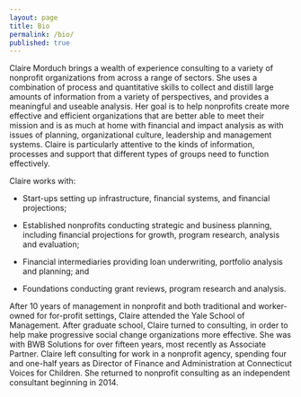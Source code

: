 ```yaml
---
layout: page
title: Bio
permalink: /bio/
published: true
---
```



Claire Morduch brings a wealth of experience consulting to a variety of nonprofit organizations from across a range of sectors.  She uses a combination of process and quantitative skills to collect and distill large amounts of information from a variety of perspectives, and provides a meaningful and useable analysis.   Her goal is to help nonprofits create more effective and efficient organizations that are better able to meet their mission and is as much at home with financial and impact analysis as with issues of planning, organizational culture, leadership and management systems. Claire is particularly attentive to the kinds of information, processes and support that different types of groups need to function effectively.  

Claire works with:

* Start-ups setting up infrastructure, financial systems, and financial projections; 

* Established nonprofits conducting strategic and business planning, including financial 
projections for growth, program research, analysis and evaluation; 

* Financial intermediaries providing loan underwriting, portfolio analysis and planning; and 

* Foundations conducting grant reviews, program research and analysis.  

After 10 years of management in nonprofit and both traditional and worker-owned for for-profit settings, Claire attended the Yale School of Management.  After graduate school, Claire turned to consulting, in order to help make progressive social change organizations more effective. She was with BWB Solutions for over fifteen years, most recently as Associate Partner.  Claire left consulting for work in a nonprofit agency, spending four and one-half years as Director of Finance and Administration at Connecticut Voices for Children.  She returned to nonprofit consulting as an independent consultant beginning in 2014.
